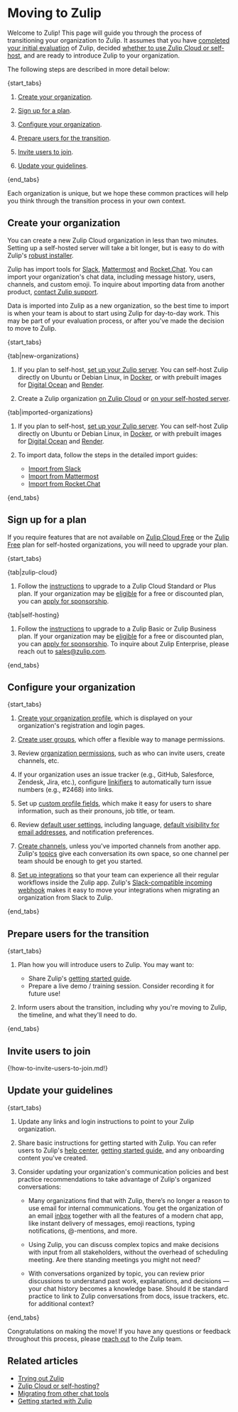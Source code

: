 # Moving to Zulip

Welcome to Zulip! This page will guide you through the process of transitioning
your organization to Zulip. It assumes that you have [completed your initial
evaluation](/help/trying-out-zulip) of Zulip, decided [whether to use Zulip
Cloud or self-host](/help/zulip-cloud-or-self-hosting), and are ready to
introduce Zulip to your organization.

The following steps are described in more detail below:

{start_tabs}

1. [Create your organization](#create-your-organization).

1. [Sign up for a plan](#sign-up-for-a-plan).

1. [Configure your organization](#configure-your-organization).

1. [Prepare users for the transition](#prepare-users-for-the-transition).

1. [Invite users to join](#invite-users-to-join).

1. [Update your guidelines](#update-your-guidelines).

{end_tabs}

Each organization is unique, but we hope these common practices will help you
think through the transition process in your own context.

## Create your organization

You can create a new Zulip Cloud organization in less than two minutes. Setting
up a self-hosted server will take a bit longer, but is easy to do with Zulip's
[robust
installer](https://zulip.readthedocs.io/en/stable/production/install.html).

Zulip has import tools for [Slack](/help/import-from-slack),
[Mattermost](/help/import-from-mattermost) and
[Rocket.Chat](/help/import-from-rocketchat). You can import your organization's
chat data, including message history, users, channels, and custom emoji. To
inquire about importing data from another product, [contact Zulip
support](/help/contact-support).

Data is imported into Zulip as a new organization, so the best time to import is
when your team is about to start using Zulip for day-to-day work. This may be
part of your evaluation process, or after you've made the decision to move to
Zulip.

{start_tabs}

{tab|new-organizations}

1. If you plan to self-host, [set up your Zulip
   server](https://zulip.readthedocs.io/en/stable/production/install.html). You
   can self-host Zulip directly on Ubuntu or Debian Linux, in
   [Docker](https://github.com/zulip/docker-zulip), or with prebuilt images for
   [Digital Ocean](https://marketplace.digitalocean.com/apps/zulip) and
   [Render](https://render.com/docs/deploy-zulip).

1. Create a Zulip organization [on Zulip Cloud](https://zulip.com/new/) or [on
   your self-hosted
   server](https://zulip.readthedocs.io/en/stable/production/install.html#step-3-create-a-zulip-organization-and-log-in).

{tab|imported-organizations}

1. If you plan to self-host, [set up your Zulip
   server](https://zulip.readthedocs.io/en/stable/production/install.html). You
   can self-host Zulip directly on Ubuntu or Debian Linux, in
   [Docker](https://github.com/zulip/docker-zulip), or with prebuilt images for
   [Digital Ocean](https://marketplace.digitalocean.com/apps/zulip) and
   [Render](https://render.com/docs/deploy-zulip).

1. To import data, follow the steps in the detailed import guides:

    * [Import from Slack](/help/import-from-slack)
    * [Import from Mattermost](/help/import-from-mattermost)
    * [Import from Rocket.Chat](/help/import-from-rocketchat)

{end_tabs}

## Sign up for a plan

If you require features that are not available on [Zulip Cloud
Free](https://zulip.com/plans/#cloud) or the [Zulip
Free](https://zulip.com/plans/#self-hosted) plan for self-hosted organizations,
you will need to upgrade your plan.

{start_tabs}

{tab|zulip-cloud}

1. Follow the
   [instructions](/help/zulip-cloud-billing#upgrade-to-a-zulip-cloud-standard-or-plus-plan)
   to upgrade to a Zulip Cloud Standard or Plus plan. If your organization may
   be
   [eligible](/help/zulip-cloud-billing#free-and-discounted-zulip-cloud-standard)
   for a free or discounted plan, you can [apply for
   sponsorship](/help/zulip-cloud-billing#apply-for-sponsorship).

{tab|self-hosting}

1. Follow the [instructions](/help/self-hosted-billing#upgrade-to-a-paid-plan)
   to upgrade to a Zulip Basic or Zulip Business plan. If your organization may
   be [eligible](/help/self-hosted-billing#free-community-plan) for a free or
   discounted plan, you can [apply for
   sponsorship](/help/self-hosted-billing#apply-for-community-plan). To inquire
   about Zulip Enterprise, please reach out to
   [sales@zulip.com](mailto:sales@zulip.com).

{end_tabs}

## Configure your organization

{start_tabs}

1. [Create your organization profile](/help/create-your-organization-profile),
   which is displayed on your organization's registration and login pages.

1. [Create user groups](/help/create-user-groups), which offer a flexible way to
   manage permissions.

1. Review [organization permissions](/help/roles-and-permissions), such as who
   can invite users, create channels, etc.

1. If your organization uses an issue tracker (e.g., GitHub, Salesforce,
   Zendesk, Jira, etc.), configure [linkifiers](/help/add-a-custom-linkifier) to
   automatically turn issue numbers (e.g., #2468) into links.

1. Set up [custom profile fields](/help/custom-profile-fields), which make it
   easy for users to share information, such as their pronouns, job title, or
   team.

1. Review [default user settings](/help/configure-default-new-user-settings),
   including language, [default visibility for email
   addresses](/help/configure-email-visibility), and notification preferences.

1. [Create channels](/help/create-channels), unless you've imported
   channels from another app. Zulip's [topics](/help/introduction-to-topics)
   give each conversation its own space, so one channel per team should be
   enough to get you started.

1. [Set up integrations](/help/set-up-integrations) so that your
   team can experience all their regular workflows inside the Zulip app. Zulip's
   [Slack-compatible incoming
   webhook](https://zulip.com/integrations/doc/slack_incoming) makes it easy to
   move your integrations when migrating an organization from Slack to Zulip.

{end_tabs}

## Prepare users for the transition

{start_tabs}

1. Plan how you will introduce users to Zulip. You may want to:

    - Share Zulip's [getting started guide](/help/getting-started-with-zulip).
    - Prepare a live demo / training session. Consider recording it for
     future use!

1. Inform users about the transition, including why you're moving to Zulip, the
   timeline, and what they'll need to do.

{end_tabs}

## Invite users to join

{!how-to-invite-users-to-join.md!}

## Update your guidelines

{start_tabs}

1. Update any links and login instructions to point to your Zulip organization.

1. Share basic instructions for getting started with Zulip. You can refer users
   to Zulip's [help center](/help), [getting started
   guide](/help/getting-started-with-zulip), and any onboarding content you've
   created.

1. Consider updating your organization's communication policies and best
   practice recommendations to take advantage of Zulip's organized
   conversations:

    - Many organizations find that with Zulip, there’s no longer a reason to use
      email for internal communications. You get the organization of an email
      [inbox](/help/inbox) together with all the features of a modern chat app,
      like instant delivery of messages, emoji reactions, typing notifications,
      @-mentions, and more.

    - Using Zulip, you can discuss complex topics and make decisions with input
      from all stakeholders, without the overhead of scheduling meeting. Are
      there standing meetings you might not need?

    - With conversations organized by topic, you can review prior discussions to
      understand past work, explanations, and decisions — your chat history
      becomes a knowledge base. Should it be standard practice to link to Zulip
      conversations from docs, issue trackers, etc. for additional context?

{end_tabs}

Congratulations on making the move! If you have any questions or feedback
throughout this process, please [reach out](/help/contact-support) to the Zulip
team.

## Related articles

* [Trying out Zulip](/help/trying-out-zulip)
* [Zulip Cloud or self-hosting?](/help/zulip-cloud-or-self-hosting)
* [Migrating from other chat tools](/help/migrating-from-other-chat-tools)
* [Getting started with Zulip](/help/getting-started-with-zulip)
